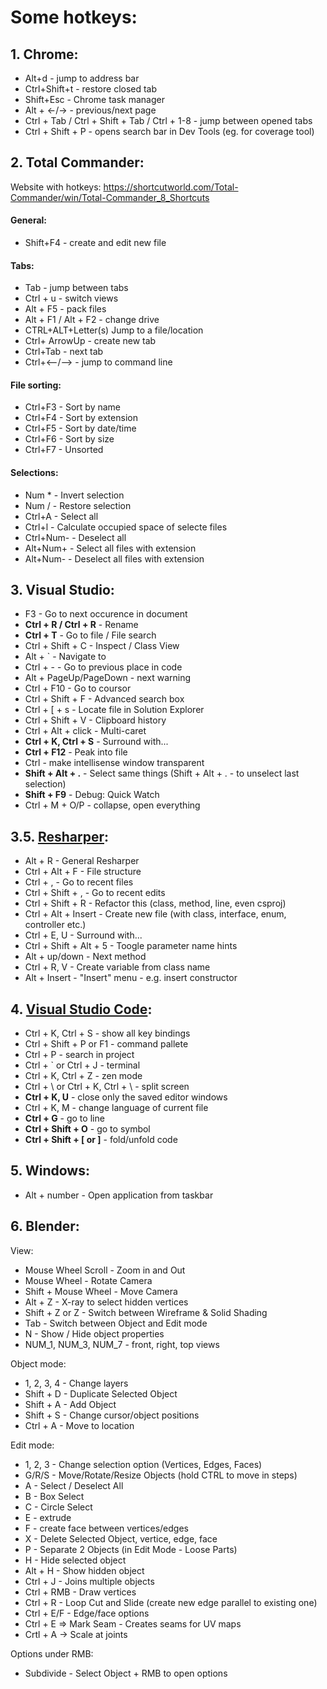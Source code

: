 
# Some hotkeys:
## 1. Chrome:
* Alt+d - jump to address bar
* Ctrl+Shift+t - restore closed tab
* Shift+Esc - Chrome task manager
* Alt + <-/-> - previous/next page
* Ctrl + Tab / Ctrl + Shift + Tab / Ctrl + 1-8 - jump between opened tabs
* Ctrl + Shift + P - opens search bar in Dev Tools (eg. for coverage tool) 


## 2. Total Commander:
Website with hotkeys:
    https://shortcutworld.com/Total-Commander/win/Total-Commander_8_Shortcuts
    
#### General:
* Shift+F4 - create and edit new file

#### Tabs:
* Tab - jump between tabs
* Ctrl + u - switch views
* Alt + F5 - pack files
* Alt + F1 / Alt + F2 - change drive
* CTRL+ALT+Letter(s)	Jump to a file/location
* Ctrl+ ArrowUp - create new tab
* Ctrl+Tab - next tab
* Ctrl+<--/--> - jump to command line

#### File sorting:
* Ctrl+F3 - Sort by name
* Ctrl+F4 - Sort by extension
* Ctrl+F5 - Sort by date/time
* Ctrl+F6 - Sort by size
* Ctrl+F7 - Unsorted

#### Selections:
* Num * 		- Invert selection
* Num / 		- Restore selection
* Ctrl+A 		- Select all
* Ctrl+l 		- Calculate occupied space of selecte files
* Ctrl+Num- 	- Deselect all
* Alt+Num+	- Select all files with extension
* Alt+Num- 	- Deselect all files with extension

## 3. Visual Studio:
* F3 - Go to next occurence in document
* **Ctrl + R / Ctrl + R** - Rename
* **Ctrl + T** - Go to file / File search
* Ctrl + Shift + C - Inspect / Class View
* Alt + \` - Navigate to
* Ctrl + - - Go to previous place in code
* Alt + PageUp/PageDown - next warning
* Ctrl + F10 - Go to coursor
* Ctrl + Shift + F - Advanced search box
* Ctrl + \[ + s - Locate file in Solution Explorer
* Ctrl + Shift + V - Clipboard history
* Ctrl + Alt + click - Multi-caret
* **Ctrl + K, Ctrl + S** - Surround with...
* **Ctrl + F12** - Peak into file
* Ctrl - make intellisense window transparent
* **Shift + Alt + .** - Select same things (Shift + Alt + . - to unselect last selection)
* **Shift + F9** - Debug: Quick Watch
* Ctrl + M + O/P - collapse, open everything

## 3.5. [Resharper](https://www.jetbrains.com/help/resharper/Reference__Keyboard_Shortcuts.html):
* Alt + R - General Resharper
* Ctrl + Alt + F - File structure
* Ctrl + , - Go to recent files
* Ctrl + Shift + , - Go to recent edits
* Ctrl + Shift + R - Refactor this (class, method, line, even csproj)
* Ctrl + Alt + Insert - Create new file (with class, interface, enum, controller etc.)
* Ctrl + E, U - Surround with...
* Ctrl + Shift + Alt + 5 - Toogle parameter name hints
* Alt + up/down - Next method
* Ctrl + R, V - Create variable from class name
* Alt + Insert - "Insert" menu - e.g. insert constructor

## 4. [Visual Studio Code](https://dev.to/lampewebdev/the-guide-to-visual-studio-code-shortcuts-higher-productivity-and-30-of-my-favourite-shortcuts-you-need-to-learn-mb3?WT.mc_id=twc9-c9-chwarren):
* Ctrl + K, Ctrl + S - show all key bindings
* Ctrl + Shift + P or F1 - command pallete
* Ctrl + P - search in project
* Ctrl + \` or Ctrl + J - terminal
* Ctrl + K, Ctrl + Z - zen mode
* Ctrl + \ or Ctrl + K, Ctrl + \ - split screen
* **Ctrl + K, U** - close only the saved editor windows
* Ctrl + K, M - change language of current file
* **Ctrl + G** - go to line
* **Ctrl + Shift + O** - go to symbol
* **Ctrl + Shift + \[ or \]** - fold/unfold code

## 5. Windows:
* Alt + number - Open application from taskbar

## 6. Blender:
View:
* Mouse Wheel Scroll - Zoom in and Out
* Mouse Wheel - Rotate Camera
* Shift + Mouse Wheel - Move Camera
* Alt + Z - X-ray to select hidden vertices
* Shift + Z or Z - Switch between Wireframe & Solid Shading
* Tab - Switch between Object and Edit mode
* N - Show / Hide object properties
* NUM_1, NUM_3, NUM_7 - front, right, top views

Object mode:
* 1, 2, 3, 4 - Change layers
* Shift + D - Duplicate Selected Object
* Shift + A - Add Object
* Shift + S - Change cursor/object positions
* Ctrl + A - Move to location

Edit mode:
* 1, 2, 3 - Change selection option (Vertices, Edges, Faces)
* G/R/S - Move/Rotate/Resize Objects (hold CTRL to move in steps) 
* A - Select / Deselect All
* B - Box Select
* C - Circle Select
* E - extrude
* F - create face between vertices/edges
* X - Delete Selected Object, vertice, edge, face
* P - Separate 2 Objects (in Edit Mode - Loose Parts)
* H - Hide selected object
* Alt + H - Show hidden object
* Ctrl + J - Joins multiple objects
* Ctrl + RMB - Draw vertices
* Ctrl + R - Loop Cut and Slide (create new edge parallel to existing one)
* Ctrl + E/F - Edge/face options
* Ctrl + E => Mark Seam - Creates seams for UV maps 
* Crtl + A -> Scale at joints

Options under RMB:
* Subdivide - Select Object + RMB to open options
